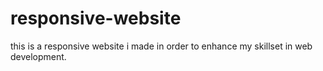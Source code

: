# responsive-website

this is a responsive website i made in order to enhance my skillset in web development.
